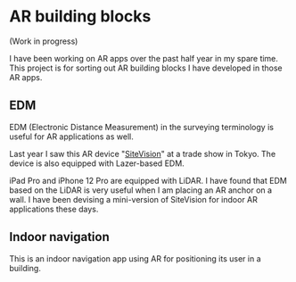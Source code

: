# AR building blocks

(Work in progress)

I have been working on AR apps over the past half year in my spare time. This project is for sorting out AR building blocks I have developed in those AR apps.

## EDM

EDM (Electronic Distance Measurement) in the surveying terminology is useful for AR applications as well.

Last year I saw this AR device "[SiteVision](https://sitevision.trimble.com)" at a trade show in Tokyo. The device is also equipped with Lazer-based EDM.

iPad Pro and iPhone 12 Pro are equipped with LiDAR. I have found that EDM based on the LiDAR is very useful when I am placing an AR anchor on a wall. I have been devising a mini-version of SiteVision for indoor AR applications these days.

## Indoor navigation

This is an indoor navigation app using AR for positioning its user in a building.

